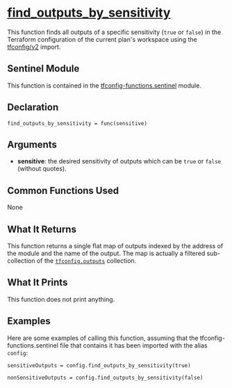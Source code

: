 # [find_outputs_by_sensitivity](./tfconfig-functions.sentinel#L176)
This function finds all outputs of a specific sensitivity (`true` or `false`) in the Terraform configuration of the current plan's workspace using the [tfconfig/v2](https://www.terraform.io/docs/cloud/sentinel/import/tfconfig-v2.html) import.

## Sentinel Module
This function is contained in the [tfconfig-functions.sentinel](../../tfconfig-functions.sentinel) module.

## Declaration
`find_outputs_by_sensitivity = func(sensitive)`

## Arguments
* **sensitive**: the desired sensitivity of outputs which can be `true` or `false` (without quotes).

## Common Functions Used
None

## What It Returns
This function returns a single flat map of outputs indexed by the address of the module and the name of the output. The map is actually a filtered sub-collection of the [`tfconfig.outputs`](https://www.terraform.io/docs/cloud/sentinel/import/tfconfig-v2.html#the-outputs-collection) collection.

## What It Prints
This function does not print anything.

## Examples
Here are some examples of calling this function, assuming that the tfconfig-functions.sentinel file that contains it has been imported with the alias `config`:
```
sensitiveOutputs = config.find_outputs_by_sensitivity(true)

nonSensitiveOutputs = config.find_outputs_by_sensitivity(false)
```
